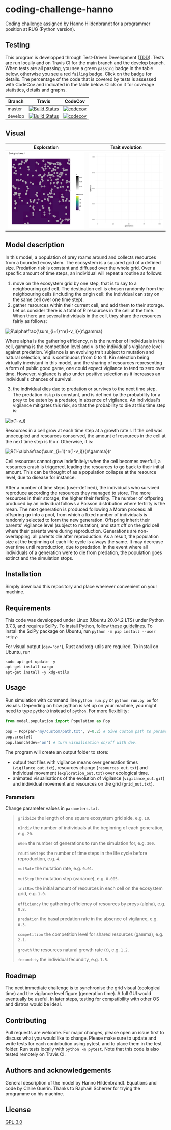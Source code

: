 # coding-challenge-hanno
Coding challenge assigned by Hanno Hildenbrandt for a programmer position at RUG (Python version).

## Testing
This program is developped through Test-Driven Development ([TDD](https://en.wikipedia.org/wiki/Test-driven_development)). Tests are run locally and on Travis CI for the main branch and the develop branch. When tests are all passing, you see a green `passing` badge in the table below, otherwise you see a red `failing` badge. Click on the badge for details. The percentage of the code that is covered by tests is assessed with CodeCov and indicated in the table below. Click on it for coverage statistics, details and graphs.

Branch|Travis|CodeCov
---|---|---
master|[![Build Status](https://www.travis-ci.com/ClaireGuerin/coding-challenge-hanno.svg?branch=main)](https://www.travis-ci.com/ClaireGuerin/coding-challenge-hanno)|[![codecov](https://codecov.io/gh/ClaireGuerin/coding-challenge-hanno/branch/main/graph/badge.svg?token=IXKD9GDK7P)](https://codecov.io/gh/ClaireGuerin/coding-challenge-hanno)
develop|[![Build Status](https://www.travis-ci.com/ClaireGuerin/coding-challenge-hanno.svg?branch=develop)](https://www.travis-ci.com/ClaireGuerin/coding-challenge-hanno)|[![codecov](https://codecov.io/gh/ClaireGuerin/coding-challenge-hanno/branch/develop/graph/badge.svg?token=IXKD9GDK7P)](https://codecov.io/gh/ClaireGuerin/coding-challenge-hanno)

## Visual

Exploration                  | Trait evolution
:---------------------------:|:----------------------------:
![eanim](gifs/ecosystem.gif) | ![vanim](gifs/vigilance.gif)

## Model description

In this model, a population of prey roams around and collects resources from a bounded ecosystem. The ecosystem is a squared grid of a defined size. Predation risk is constant and diffused over the whole grid. Over a specific amount of time steps, an individual will repeat a routine as follows:

1. move on the ecosystem grid by one step, that is to say to a neighbouring grid cell. The destination cell is chosen randomly from the neighbouring cells (including the origin cell: the individual can stay on the same cell over one time step).
2. gather resources within their current cell, and add them to their storage. Let us consider there is a total of R resources in the cell at the time. When there are several individuals in the cell, they share the resources fairly as follows:

<img src="https://latex.codecogs.com/svg.latex?R\alpha\frac{\sum_{i=1}^n(1-v_i)}{n\gamma}" title="R\alpha\frac{\sum_{i=1}^n(1-v_i)}{n\gamma}" />

Where alpha is the gathering efficiency, n is the number of individuals in the cell, gamma is the competition level and v is the individual's vigilance level against predation. Vigilance is an evolving trait subject to mutation and natural selection, and is continuous (from 0 to 1). Kin selection being virtually inexistant in this model, and the sharing of resources representing a form of public good game, one could expect vigilance to tend to zero over time. However, vigilance is also under positive selection as it increases an individual's chances of survival.

3. the individual dies due to predation or survives to the next time step. The predation risk p is constant, and is defined by the probability for a prey to be eaten by a predator, in absence of vigilance. An individual's vigilance mitigates this risk, so that the probability to die at this time step is:

<img src="https://latex.codecogs.com/svg.latex?p(1-v_i)" title="p(1-v_i)" />

Resources in a cell grow at each time step at a growth rate r. If the cell was unoccupied and resources conserved, the amount of resources in the cell at the next time step is R x r. Otherwise, it is:

<img src="https://latex.codecogs.com/svg.latex?R(1-\alpha\frac{\sum_{i=1}^n(1-v_i)}{n\gamma})r" title="R(1-\alpha\frac{\sum_{i=1}^n(1-v_i)}{n\gamma})r" />

Cell resources cannot grow indefinitely: when the cell becomes overfull, a resources crash is triggered, leading the resources to go back to their initial amount. This can be thought of as a population collapse at the resource level, due to disease for instance.

After a number of time steps (user-defined), the individuals who survived reproduce according the resources they managed to store. The more resources in their storage, the higher their fertility. The number of offpsring produced by an individual follows a Poisson distribution where fertility is the mean. The next generation is produced following a Moran process: all offspring go into a pool, from which a fixed number of individuals is randomly selected to form the new generation. Offspring inherit their parents' vigilance level (subject to mutation), and start off on the grid cell where their parents were during reproduction. Generations are non-overlapping: all parents die after reproduction. As a result, the population size at the beginning of each life cycle is always the same. It may decrease over time until reproduction, due to predation. In the event where all individuals of a generation were to die from predation, the population goes extinct and the simulation stops.

## Installation

Simply download this repository and place wherever convenient on your machine.

## Requirements
This code was developped under Linux (Ubuntu 20.04.2 LTS) under Python 3.7.3, and requires SciPy. To install Python, follow [these guidelines](https://docs.python-guide.org/starting/install3/linux/). To install the SciPy package on Ubuntu, run `python -m pip install --user scipy`.

For visual output (`dev='on'`), Rust and xdg-utils are required. To install on Ubuntu, run
```shell
sudo apt-get update -y
apt-get install cargo
apt-get install -y xdg-utils
```

## Usage

Run simulation with command line `python run.py` or `python run.py on` for visuals. Depending on how python is set up on your machine, you might need to type `python3` instead of `python`. For more flexibility:

```python
from model.population import Population as Pop

pop = Pop(par="my/custom/path.txt", v=0.2) # Give custom path to parameters file with par (default:"parameters.txt"). Set initial level of vigilance in population with v (default: 0.5). 
pop.create()
pop.launch(dev='on') # turn visualisation on/off with dev. 
```

The program will create an output folder to store:
- output text files with vigilance means over generation times (`vigilance_out.txt`), resources change (`resources_out.txt`) and individual movement (`exploration_out.txt`) over ecological time.
- animated visualisations of the evolution of vigilance (`vigilance_out.gif`) and individual movement and resources on the grid (`grid_out.txt`).

### Parameters
Change parameter values in `parameters.txt`.

> `gridSize` the length of one square ecosystem grid side, e.g. `10`.
> 
> `nIndiv` the number of individuals at the beginning of each generation, e.g. `20`.
> 
> `nGen` the number of generations to run the simulation for, e.g. `300`.
> 
> `routineSteps` the number of time steps in the life cycle before reproduction, e.g. `4`.
> 
> `mutRate` the mutation rate, e.g. `0.01`.
> 
> `mutStep` the mutation step (variance), e.g. `0.005`.
> 
> `initRes` the initial amount of resources in each cell on the ecosystem grid, e.g. `1.0`.
> 
> `efficiency` the gathering efficiency of resources by preys (alpha), e.g. `0.8`.
> 
> `predation` the basal predation rate in the absence of vigilance, e.g. `0.3`.
> 
> `competition` the competition level for shared resources (gamma), e.g. `2.1`.
> 
> `growth` the resources natural growth rate (r), e.g. `1.2`.
> 
> `fecundity` the individual fecundity, e.g. `1.5`.

## Roadmap

The next immediate challenge is to synchronise the grid visual (ecological time) and the vigilance level figure (generation time). A full GUI would eventually be useful. In later steps, testing for compatibility with other OS and distros would be ideal.

## Contributing
Pull requests are welcome. For major changes, please open an issue first to discuss what you would like to change.
Please make sure to update and write tests for each contribution using pytest, and to place them in the test folder. Run tests locally with `python -m pytest`. Note that this code is also tested remotely on Travis CI.

## Authors and acknowledgements
General description of the model by Hanno Hildenbrandt.
Equations and code by Claire Guerin.
Thanks to Raphaël Scherrer for trying the programme on his machine.

## License

[GPL-3.0](https://github.com/ClaireGuerin/coding-challenge-hanno/blob/main/LICENSE)


